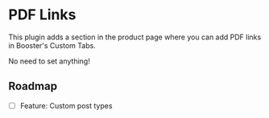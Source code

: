 # PDF Links

This plugin adds a section in the product page where you can add PDF links in Booster's Custom Tabs.

No need to set anything!

## Roadmap
- [ ] Feature: Custom post types
